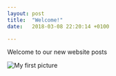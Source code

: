 ```yaml
---
layout: post
title:  "Welcome!"
date:   2018-03-08 22:20:14 +0100

---
```

Welcome to our new website posts


![My first picture](/_website/images/s.png)


[jekyll-docs]: https://jekyllrb.com/docs/home
[jekyll-gh]:   https://github.com/jekyll/jekyll
[jekyll-talk]: https://talk.jekyllrb.com/
